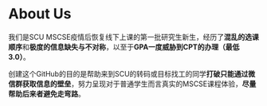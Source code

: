 # About Us
我们是SCU MSCSE疫情后恢复线下上课的第一批研究生新生，经历了**混乱的选课顺序**和**极度的信息缺失与不对称**，以至于**GPA一度威胁到CPT的办理（最低3.0）**。

创建这个GitHub的目的是帮助来到SCU的转码或目标找工的同学**打破只能通过微信群获取信息的壁垒**，努力呈现对于普通学生而言真实的MSCSE课程体验，**尽量帮助后来者避免走弯路**。
